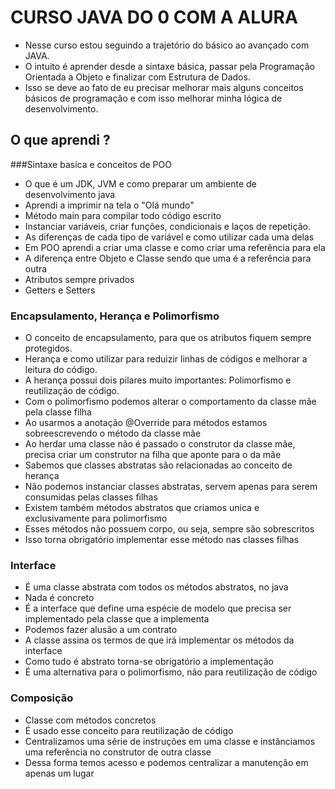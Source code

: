 # CURSO JAVA DO 0 COM A ALURA

* Nesse curso estou seguindo a trajetório do básico ao avançado com JAVA.
* O intuito é aprender desde a sintaxe básica, passar pela Programação Orientada a Objeto e finalizar com Estrutura de Dados.
* Isso se deve ao fato de eu precisar melhorar mais alguns conceitos básicos de programação e com isso melhorar minha lógica de desenvolvimento.

## O que aprendi ? 

###Sintaxe basica e conceitos de POO

* O que é um JDK, JVM e como preparar um ambiente de desenvolvimento java
* Aprendi a imprimir na tela o "Olá mundo"
* Método main para compilar todo código escrito
* Instanciar variáveis, criar funções, condicionais e laços de repetição.
* As diferenças de cada tipo de variável e como utilizar cada uma delas
* Em POO aprendi a criar uma classe e como criar uma referência para ela
* A diferença entre Objeto e Classe sendo que uma é a referência para outra
* Atributos sempre privados
* Getters e Setters

### Encapsulamento, Herança e Polimorfismo
* O conceito de encapsulamento, para que os atributos fiquem sempre protegidos.
* Herança e como utilizar para reduizir linhas de códigos e melhorar a leitura do código.
* A herança possui dois pilares muito importantes: Polimorfismo e reutilização de código.
* Com o polimorfismo podemos alterar o comportamento da classe mãe pela classe filha
* Ao usarmos a anotação @Override para métodos estamos sobreescrevendo o método da classe mãe
* Ao herdar uma classe não é passado o construtor da classe mãe, precisa criar um construtor na filha que aponte para o da mãe
* Sabemos que classes abstratas são relacionadas ao conceito de herança
* Não podemos instanciar classes abstratas, servem apenas para serem consumidas pelas classes filhas
* Existem também métodos abstratos que criamos unica e exclusivamente para polimorfismo
* Esses métodos não possuem corpo, ou seja, sempre são sobrescritos
* Isso torna obrigatório implementar esse método nas classes filhas

### Interface
* É uma classe abstrata com todos os métodos abstratos, no java
* Nada é concreto
* É a interface que define uma espécie de modelo que precisa ser implementado pela classe que a implementa
* Podemos fazer alusão a um contrato
* A classe assina os termos de que irá implementar os métodos da interface
* Como tudo é abstrato torna-se obrigatório a implementação
* É uma alternativa para o polimorfismo, não para reutilização de código

### Composição
* Classe com métodos concretos
* É usado esse conceito para reutilização de código
* Centralizamos uma série de instruções em uma classe e instânciamos uma referência no construtor de outra classe
* Dessa forma temos acesso e podemos centralizar a manutenção em apenas um lugar
